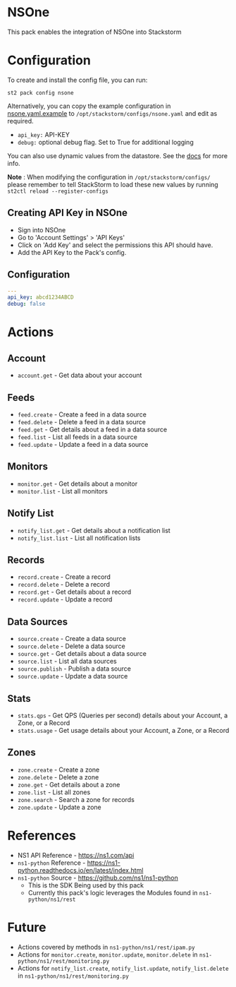 # NSOne

This pack enables the integration of NSOne into Stackstorm

# Configuration

To create and install the config file, you can run:

`st2 pack config nsone`

Alternatively, you can copy the example configuration in
[nsone.yaml.example](./nsone.yaml.example)
to `/opt/stackstorm/configs/nsone.yaml` and edit as required.

* `api_key:` API-KEY
* `debug:` optional debug flag. Set to True for additional logging

You can also use dynamic values from the datastore. See the
[docs](https://docs.stackstorm.com/reference/pack_configs.html) for more info.

**Note** : When modifying the configuration in `/opt/stackstorm/configs/` please
           remember to tell StackStorm to load these new values by running
           `st2ctl reload --register-configs`

## Creating API Key in NSOne

* Sign into NSOne
* Go to 'Account Settings' > 'API Keys'
* Click on 'Add Key' and select the permissions this API should have.
* Add the API Key to the Pack's config.

## Configuration

```yaml
---
api_key: abcd1234ABCD
debug: false
```

# Actions

## Account

* `account.get` - Get data about your account

## Feeds

* `feed.create` - Create a feed in a data source
* `feed.delete` - Delete a feed in a data source
* `feed.get` - Get details about a feed in a data source
* `feed.list` - List all feeds in a data source
* `feed.update` - Update a feed in a data source

## Monitors

* `monitor.get` - Get details about a monitor
* `monitor.list` - List all monitors

## Notify List

* `notify_list.get` - Get details about a notification list
* `notify_list.list` - List all notification lists

## Records

* `record.create` - Create a record
* `record.delete` - Delete a record
* `record.get` - Get details about a record
* `record.update` - Update a record

## Data Sources

* `source.create` - Create a data source
* `source.delete` - Delete a data source
* `source.get` - Get details about a data source
* `source.list` - List all data sources
* `source.publish` - Publish a data source
* `source.update` - Update a data source

## Stats

* `stats.qps` - Get QPS (Queries per second) details about your Account, a Zone, or a Record
* `stats.usage` - Get usage details about your Account, a Zone, or a Record

## Zones

* `zone.create` - Create a zone
* `zone.delete` - Delete a zone
* `zone.get` - Get details about a zone
* `zone.list` - List all zones
* `zone.search` - Search a zone for records
* `zone.update` - Update a zone

# References

* NS1 API Reference - https://ns1.com/api
* `ns1-python` Reference - https://ns1-python.readthedocs.io/en/latest/index.html
* `ns1-python` Source - https://github.com/ns1/ns1-python
  - This is the SDK Being used by this pack
  - Currently this pack's logic leverages the Modules found in `ns1-python/ns1/rest`

# Future

* Actions covered by methods in `ns1-python/ns1/rest/ipam.py`
* Actions for `monitor.create`, `monitor.update`, `monitor.delete` in `ns1-python/ns1/rest/monitoring.py`
* Actions for `notify_list.create`, `notify_list.update`, `notify_list.delete` in `ns1-python/ns1/rest/monitoring.py`
